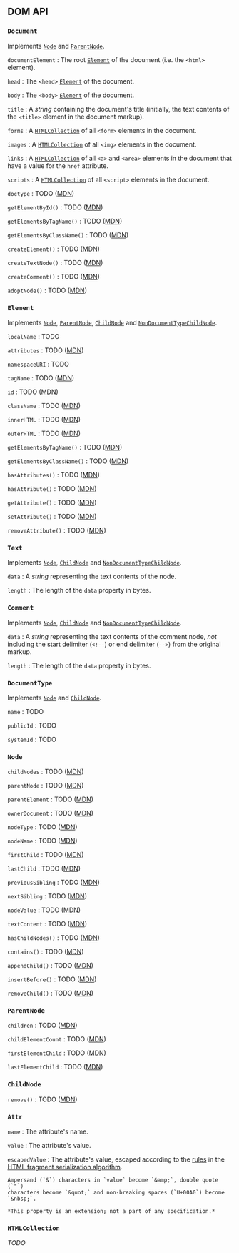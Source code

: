 DOM API
-------

### `Document`

Implements [`Node`] and [`ParentNode`].

`documentElement`
:   The root [`Element`] of the document (i.e. the `<html>` element).

`head`
:   The `<head>` [`Element`] of the document.

`body`
:   The `<body>` [`Element`] of the document.

`title`
:   A *string* containing the document's title (initially, the text contents
    of the `<title>` element in the document markup).

`forms`
:   A [`HTMLCollection`] of all `<form>` elements in the document.

`images`
:   A [`HTMLCollection`] of all `<img>` elements in the document.

`links`
:   A [`HTMLCollection`] of all `<a>` and `<area>` elements in the
    document that have a value for the `href` attribute.

`scripts`
:   A [`HTMLCollection`] of all `<script>` elements in the document.

`doctype`
:   TODO ([MDN](#documenttype))

`getElementById()`
:   TODO ([MDN](https://developer.mozilla.org/en-US/docs/Web/API/Document.getElementById))

`getElementsByTagName()`
:   TODO ([MDN](https://developer.mozilla.org/en-US/docs/Web/API/document.getElementsByTagName))

`getElementsByClassName()`
:   TODO ([MDN](https://developer.mozilla.org/en-US/docs/Web/API/Document.getElementsByClassName))

`createElement()`
:   TODO ([MDN](https://developer.mozilla.org/en-US/docs/Web/API/document.createElement))

`createTextNode()`
:   TODO ([MDN](https://developer.mozilla.org/en-US/docs/Web/API/document.createTextNode))

`createComment()`
:   TODO ([MDN](https://developer.mozilla.org/en-US/docs/Web/API/document.createComment))

`adoptNode()`
:   TODO ([MDN](https://developer.mozilla.org/en-US/docs/Web/API/document.adoptNode))

### `Element`

Implements [`Node`], [`ParentNode`], [`ChildNode`] and
[`NonDocumentTypeChildNode`].

`localName`
:   TODO

`attributes`
:   TODO ([MDN](https://developer.mozilla.org/en-US/docs/Web/API/Element.attributes))

`namespaceURI`
:   TODO

`tagName`
:   TODO ([MDN](https://developer.mozilla.org/en-US/docs/Web/API/Element.tagName))

`id`
:   TODO ([MDN](https://developer.mozilla.org/en-US/docs/Web/API/Element.id))

`className`
:   TODO ([MDN](https://developer.mozilla.org/en-US/docs/Web/API/Element.className))

`innerHTML`
:   TODO ([MDN](https://developer.mozilla.org/en-US/docs/Web/API/Element.innerHTML))

`outerHTML`
:   TODO ([MDN](https://developer.mozilla.org/en-US/docs/Web/API/Element.outerHTML))

`getElementsByTagName()`
:   TODO ([MDN](https://developer.mozilla.org/en-US/docs/Web/API/Element.getElementsByTagName))

`getElementsByClassName()`
:   TODO ([MDN](https://developer.mozilla.org/en-US/docs/Web/API/Element.getElementsByClassName))

`hasAttributes()`
:   TODO ([MDN](https://developer.mozilla.org/en-US/docs/Web/API/Element.hasAttributes))

`hasAttribute()`
:   TODO ([MDN](https://developer.mozilla.org/en-US/docs/Web/API/Element.hasAttribute))

`getAttribute()`
:   TODO ([MDN](https://developer.mozilla.org/en-US/docs/Web/API/Element.getAttribute))

`setAttribute()`
:   TODO ([MDN](https://developer.mozilla.org/en-US/docs/Web/API/Element.setAttribute))

`removeAttribute()`
:   TODO ([MDN](https://developer.mozilla.org/en-US/docs/Web/API/Element.removeAttribute))

### `Text`

Implements [`Node`], [`ChildNode`] and [`NonDocumentTypeChildNode`].

`data`
:   A *string* representing the text contents of the node.

`length`
:   The length of the `data` property in bytes.

### `Comment`

Implements [`Node`], [`ChildNode`] and [`NonDocumentTypeChildNode`].

`data`
:   A *string* representing the text contents of the comment node, *not*
    including the start delimiter (`<!--`) or end delimiter (`-->`) from
    the original markup.

`length`
:   The length of the `data` property in bytes.

### `DocumentType`

Implements [`Node`] and [`ChildNode`].

`name`
:   TODO

`publicId`
:   TODO

`systemId`
:   TODO

### `Node`

`childNodes`
:   TODO ([MDN](https://developer.mozilla.org/en-US/docs/Web/API/Node.childNodes))

`parentNode`
:   TODO ([MDN](https://developer.mozilla.org/en-US/docs/Web/API/Node.parentNode))

`parentElement`
:   TODO ([MDN](https://developer.mozilla.org/en-US/docs/Web/API/Node.parentElement))

`ownerDocument`
:   TODO ([MDN](https://developer.mozilla.org/en-US/docs/Web/API/Node.ownerDocument))

`nodeType`
:   TODO ([MDN](https://developer.mozilla.org/en-US/docs/Web/API/Node.nodeType))

`nodeName`
:   TODO ([MDN](https://developer.mozilla.org/en-US/docs/Web/API/Node.nodeName))

`firstChild`
:   TODO ([MDN](https://developer.mozilla.org/en-US/docs/Web/API/Node.firstChild))

`lastChild`
:   TODO ([MDN](https://developer.mozilla.org/en-US/docs/Web/API/Node.lastChild))

`previousSibling`
:   TODO ([MDN](https://developer.mozilla.org/en-US/docs/Web/API/Node.previousSibling))

`nextSibling`
:   TODO ([MDN](https://developer.mozilla.org/en-US/docs/Web/API/Node.nextSibling))

`nodeValue`
:   TODO ([MDN](https://developer.mozilla.org/en-US/docs/Web/API/Node.nodeValue))

`textContent`
:   TODO ([MDN](https://developer.mozilla.org/en-US/docs/Web/API/Node.textContent))

`hasChildNodes()`
:   TODO ([MDN](https://developer.mozilla.org/en-US/docs/Web/API/Node.hasChildNodes))

`contains()`
:   TODO ([MDN](https://developer.mozilla.org/en-US/docs/Web/API/Node.contains))

`appendChild()`
:   TODO ([MDN](https://developer.mozilla.org/en-US/docs/Web/API/Node.appendChild))

`insertBefore()`
:   TODO ([MDN](https://developer.mozilla.org/en-US/docs/Web/API/Node.insertBefore))

`removeChild()`
:   TODO ([MDN](https://developer.mozilla.org/en-US/docs/Web/API/Node.removeChild))

### `ParentNode`

`children`
:   TODO ([MDN](https://developer.mozilla.org/en-US/docs/Web/API/ParentNode.children))

`childElementCount`
:   TODO ([MDN](https://developer.mozilla.org/en-US/docs/Web/API/ParentNode.childElementCount))

`firstElementChild`
:   TODO ([MDN](https://developer.mozilla.org/en-US/docs/Web/API/ParentNode.firstElementChild))

`lastElementChild`
:   TODO ([MDN](https://developer.mozilla.org/en-US/docs/Web/API/ParentNode.lastElementChild))

### `ChildNode`

`remove()`
:   TODO ([MDN](https://developer.mozilla.org/en-US/docs/Web/API/ChildNode.remove))

### `Attr`

`name`
:   The attribute's name.

`value`
:   The attribute's value.

`escapedValue`
:   The attribute's value, escaped according to the [rules][escapingString]
    in the [HTML fragment serialization algorithm].

    Ampersand (`&`) characters in `value` become `&amp;`, double quote (`"`)
    characters become `&quot;` and non-breaking spaces (`U+00A0`) become
    `&nbsp;`.

    *This property is an extension; not a part of any specification.*

### `HTMLCollection`

*TODO*


[`Document`]: #document
[`Element`]: #element
[`Attr`]: #attr
[`Node`]: #node
[`ParentNode`]: #parentnode
[`ChildNode`]: #childnode
[`NonDocumentTypeChildNode`]: https://developer.mozilla.org/en-US/docs/Web/API/NonDocumentTypeChildNode
[`HTMLCollection`]: #htmlcollection
[escapingString]: http://www.w3.org/TR/html5/syntax.html#escapingString
[HTML fragment serialization algorithm]: http://www.w3.org/TR/html5/syntax.html#html-fragment-serialization-algorithm

